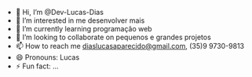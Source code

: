 - 👋 Hi, I’m @Dev-Lucas-Dias
- 👀 I’m interested in me desenvolver mais
- 🌱 I’m currently learning programação web
- 💞️ I’m looking to collaborate on pequenos e grandes projetos
- 📫 How to reach me diaslucasaparecido@gmail.com, (35)9 9730-9813
- 😄 Pronouns: Lucas
- ⚡ Fun fact: ...

<!---
Dev-Lucas-Dias/Dev-Lucas-Dias is a ✨ special ✨ repository because its `README.md` (this file) appears on your GitHub profile.
You can click the Preview link to take a look at your changes.
--->
